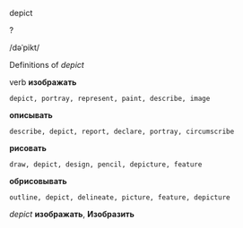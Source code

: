depict

?

/dəˈpikt/

Definitions of _depict_

verb
**изображать**

    depict, portray, represent, paint, describe, image
**описывать**

    describe, depict, report, declare, portray, circumscribe
**рисовать**

    draw, depict, design, pencil, depicture, feature
**обрисовывать**

    outline, depict, delineate, picture, feature, depicture

_depict_
**изображать**, **Изобразить**